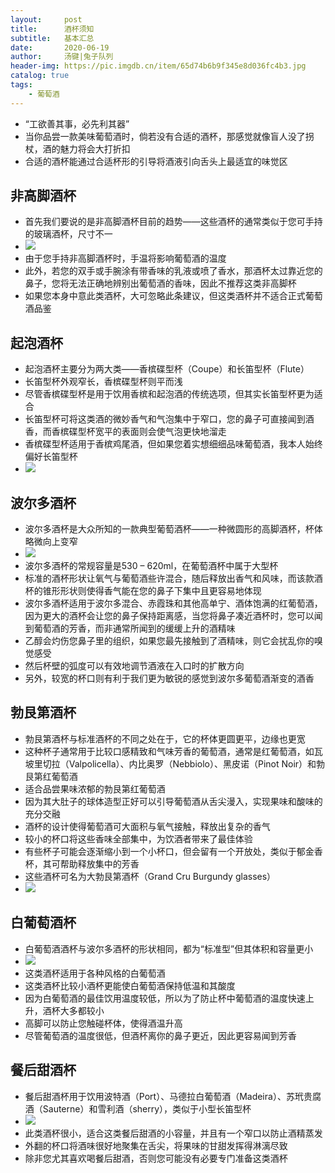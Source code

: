 ```yaml
---
layout:     post
title:      酒杯须知
subtitle:   基本汇总
date:       2020-06-19
author:     汤键|兔子队列
header-img: https://pic.imgdb.cn/item/65d74b6b9f345e8d036fc4b3.jpg
catalog: true
tags:
    - 葡萄酒
---
```


- “工欲善其事，必先利其器”
- 当你品尝一款美味葡萄酒时，倘若没有合适的酒杯，那感觉就像盲人没了拐杖，酒的魅力将会大打折扣
- 合适的酒杯能通过合适杯形的引导将酒液引向舌头上最适宜的味觉区

## **非高脚酒杯**
- 首先我们要说的是非高脚酒杯目前的趋势——这些酒杯的通常类似于您可手持的玻璃酒杯，尺寸不一
- ![](https://pic.imgdb.cn/item/65deeaf89f345e8d03d81909.webp)
- 由于您手持非高脚酒杯时，手温将影响葡萄酒的温度
- 此外，若您的双手或手腕涂有带香味的乳液或喷了香水，那酒杯太过靠近您的鼻子，您将无法正确地辨别出葡萄酒的香味，因此不推荐这类非高脚杯
- 如果您本身中意此类酒杯，大可忽略此条建议，但这类酒杯并不适合正式葡萄酒品鉴

## **起泡酒杯**
- 起泡酒杯主要分为两大类——香槟碟型杯（Coupe）和长笛型杯（Flute）
- 长笛型杯外观窄长，香槟碟型杯则平而浅
- 尽管香槟碟型杯是用于饮用香槟和起泡酒的传统选项，但其实长笛型杯更为适合
- 长笛型杯可将这类酒的微妙香气和气泡集中于窄口，您的鼻子可直接闻到酒香，而香槟碟型杯宽平的表面则会使气泡更快地溜走
- 香槟碟型杯适用于香槟鸡尾酒，但如果您着实想细细品味葡萄酒，我本人始终偏好长笛型杯
- ![](https://pic.imgdb.cn/item/65deeafa9f345e8d03d81cd2.webp)

## **波尔多酒杯**
- 波尔多酒杯是大众所知的一款典型葡萄酒杯——一种微圆形的高脚酒杯，杯体略微向上变窄
- ![](https://pic.imgdb.cn/item/65deeafd9f345e8d03d8224e.webp)
- 波尔多酒杯的常规容量是530 – 620ml，在葡萄酒杯中属于大型杯
- 标准的酒杯形状让氧气与葡萄酒些许混合，随后释放出香气和风味，而该款酒杯的锥形形状则使得香气能在您的鼻子下集中且更容易地体现
- 波尔多酒杯适用于波尔多混合、赤霞珠和其他高单宁、酒体饱满的红葡萄酒，因为更大的酒杯会让您的鼻子保持距离感，当您将鼻子凑近酒杯时，您可以闻到葡萄酒的芳香，而非通常所闻到的缓缓上升的酒精味
- 乙醇会灼伤您鼻子里的组织，如果您最先接触到了酒精味，则它会扰乱你的嗅觉感受
- 然后杯壁的弧度可以有效地调节酒液在入口时的扩散方向
- 另外，较宽的杯口则有利于我们更为敏锐的感觉到波尔多葡萄酒渐变的酒香

## **勃艮第酒杯**
- 勃艮第酒杯与标准酒杯的不同之处在于，它的杯体更圆更平，边缘也更宽
- 这种杯子通常用于比较口感精致和气味芳香的葡萄酒，通常是红葡萄酒，如瓦坡里切拉（Valpolicella）、内比奥罗（Nebbiolo）、黑皮诺（Pinot Noir）和勃艮第红葡萄酒
- 适合品尝果味浓郁的勃艮第红葡萄酒
- 因为其大肚子的球体造型正好可以引导葡萄酒从舌尖漫入，实现果味和酸味的充分交融
- 酒杯的设计使得葡萄酒可大面积与氧气接触，释放出复杂的香气
- 较小的杯口将这些香味全部集中，为饮酒者带来了最佳体验
- 有些杯子可能会逐渐缩小到一个小杯口，但会留有一个开放处，类似于郁金香杯，其可帮助释放集中的芳香
- 这些酒杯可名为大勃艮第酒杯（Grand Cru Burgundy glasses）
- ![](https://pic.imgdb.cn/item/65deeb019f345e8d03d82cc1.webp)

## **白葡萄酒杯**
- 白葡萄酒酒杯与波尔多酒杯的形状相同，都为“标准型”但其体积和容量更小
- ![](https://pic.imgdb.cn/item/65deeb019f345e8d03d82e13.webp)
- 这类酒杯适用于各种风格的白葡萄酒
- 这类酒杯比较小酒杯更能使白葡萄酒保持低温和其酸度
- 因为白葡萄酒的最佳饮用温度较低，所以为了防止杯中葡萄酒的温度快速上升，酒杯大多都较小
- 高脚可以防止您触碰杯体，使得酒温升高
- 尽管葡萄酒的温度很低，但酒杯离你的鼻子更近，因此更容易闻到芳香

## **餐后甜酒杯**
- 餐后甜酒杯用于饮用波特酒（Port）、马德拉白葡萄酒（Madeira）、苏玳贵腐酒（Sauterne）和雪利酒（sherry），类似于小型长笛型杯
- ![](https://pic.imgdb.cn/item/65deeb029f345e8d03d82f01.webp)
- 此类酒杯很小，适合这类餐后甜酒的小容量，并且有一个窄口以防止酒精蒸发
- 外翻的杯口将酒味很好地聚集在舌尖，将果味的甘甜发挥得淋漓尽致
- 除非您尤其喜欢喝餐后甜酒，否则您可能没有必要专门准备这类酒杯